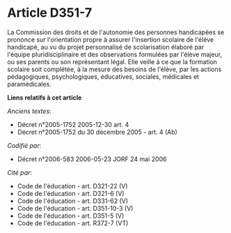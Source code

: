 # Article D351-7

La Commission des droits et de l'autonomie des personnes handicapées se prononce sur l'orientation propre à assurer
l'insertion scolaire de l'élève handicapé, au vu du projet personnalisé de scolarisation élaboré par l'équipe
pluridisciplinaire et des observations formulées par l'élève majeur, ou ses parents ou son représentant légal. Elle veille à
ce que la formation scolaire soit complétée, à la mesure des besoins de l'élève, par les actions pédagogiques,
psychologiques, éducatives, sociales, médicales et paramédicales.

**Liens relatifs à cet article**

_Anciens textes_:

  - Décret n°2005-1752 2005-12-30 art. 4
  - Décret n°2005-1752 du 30 décembre 2005 - art. 4 (Ab)

_Codifié par_:

  - Décret n°2006-583 2006-05-23 JORF 24 mai 2006

_Cité par_:

  - Code de l'éducation - art. D321-22 (V)
  - Code de l'éducation - art. D321-6 (V)
  - Code de l'éducation - art. D331-62 (V)
  - Code de l'éducation - art. D351-10-3 (V)
  - Code de l'éducation - art. D351-5 (V)
  - Code de l'éducation - art. R372-7 (VT)
